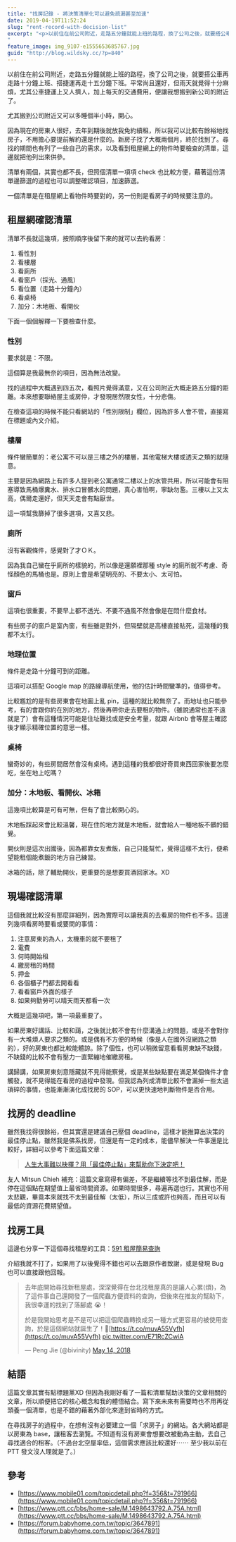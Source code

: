 ```yaml
---
title: "找房記錄 - 將決策清單化可以避免疏漏甚至加速"
date: 2019-04-19T11:52:24
slug: "rent-record-with-decision-list"
excerpt: "<p>以前住在前公司附近，走路五分鐘就能上班的路程，換了公司之後，就要搭公車再走路十分鐘上班、搭捷運再走十五分鐘下班&#8230;</p>
"
feature_image: img_9107-e1555653685767.jpg
guid: "http://blog.wildsky.cc/?p=840"
---
```

以前住在前公司附近，走路五分鐘就能上班的路程，換了公司之後，就要搭公車再走路十分鐘上班、搭捷運再走十五分鐘下班。平常尚且還好，但雨天就覺得十分麻煩，尤其公車捷運上又人擠人，加上每天的交通費用，便讓我想搬到新公司的附近了。

尤其搬到公司附近又可以多睡個半小時，開心。

因為現在的房東人很好，去年到期後就放我免約續租，所以我可以比較有餘裕地找房子，不用擔心要提前解約還是什麼的。新房子找了大概兩個月，終於找到了。尋找的期間也有列了一些自己的需求，以及看到租屋網上的物件時要檢查的清單，這邊就把他列出來供參。

清單有兩個，其實也都不長，但照個清單一項項 check 也比較方便，藉著這份清單邊篩選的過程也可以調整確認項目，加速篩選。

一個清單是在租屋網上看物件時要對的，另一份則是看房子的時候要注意的。

租屋網確認清單
-------

清單不長就這幾項，按照順序後留下來的就可以去約看房：

1.  看性別
2.  看樓層
3.  看廁所
4.  看窗戶（採光、通風）
5.  看位置（走路十分鐘內）
6.  看桌椅
7.  加分：木地板、看開伙

下面一個個解釋一下要檢查什麼。

### 性別

要求就是：不限。

這個算是我最無奈的項目，因為無法改變。

找的過程中大概遇到四五次，看照片覺得滿意，又在公司附近大概走路五分鐘的距離。本來想要聯絡屋主或房仲，才發現居然限女性，十分悲傷。

在檢查這項的時候不能只看網站的「性別限制」欄位，因為許多人會不管，直接寫在標題或內文介紹。

### 樓層

條件蠻簡單的：老公寓不可以是三樓之外的樓層，其他電梯大樓或透天之類的就隨意。

主要是因為網路上有許多人提到老公寓通常二樓以上的水管共用，所以可能會有阻塞導致馬桶爆糞水、排水口冒髒水的問題，真心害怕啊，寧缺勿濫。三樓以上又太高，偶爾走還好，但天天走會有點厭世。

這一項幫我篩掉了很多選項，又喜又悲。

### 廁所

沒有客觀條件，感覺對了才ＯＫ。

因為我自己蠻在乎廁所的樣貌的，所以像是還願裡那種 style 的廁所就不考慮、奇怪顏色的馬桶也是。原則上會是希望明亮的、不要太小、太可怕。

### 窗戶

這項也很重要，不要早上都不透光、不要不通風不然會像是在悶什麼食材。

有些房子的窗戶是室內窗，有些雖是對外，但隔壁就是高樓直接貼死，這幾種的我都不太行。

### 地理位置

條件是走路十分鐘可到的距離。

這項可以搭配 Google map 的路線導航使用，他的估計時間蠻準的，值得參考。

比較尷尬的是有些房東會在地圖上亂 pin，這種的就比較無奈了。而地址也只能參考，有的會跟你約在別的地方，然後再帶你走去要租的物件。（雖說通常也差不遠就是了）會有這種情況可能是住址難找或是安全考量，就跟 Airbnb 會等屋主確認後才顯示精確位置的意思一樣。

### 桌椅

蠻奇妙的，有些房間居然會沒有桌椅。遇到這種的我都很好奇買東西回家後要怎麼吃，坐在地上吃嗎？

### 加分：木地板、看開伙、冰箱

這幾項比較算是可有可無，但有了會比較開心的。

木地板踩起來會比較溫馨，現在住的地方就是木地板，就會給人一種地板不髒的錯覺。

開伙則是這次出國後，因為都靠女友煮飯，自己只能幫忙，覺得這樣不太行，便希望能租個能煮飯的地方自己練習。

冰箱的話，除了輔助開伙，更重要的是想要買酒回家冰。XD

現場確認清單
------

這個我就比較沒有那麼詳細列，因為實際可以讓我真的去看房的物件也不多。這邊列幾項看房時要看或要問的事情：

1.  注意房東的為人，太機車的就不要租了
2.  電費
3.  何時開始租
4.  繳房租的時間
5.  押金
6.  各個櫃子門都去開看看
7.  看看窗戶外面的樣子
8.  如果夠勤勞可以晴天雨天都看一次

大概是這幾項吧，第一項最重要了。

如果房東好講話、比較和藹，之後就比較不會有什麼溝通上的問題，或是不會對你有一大堆煩人要求之類的。或是偶有不方便的時候（像是人在國外沒網路之類的），好的房東也都比較能體諒。除了個性，也可以稍微留意看看房東缺不缺錢，不缺錢的比較不會有壓力一直緊繃地催繳房租。

講歸講，如果房東刻意隱藏就不見得能察覺，或是某些缺點要在滿足某個條件才會觸發，就不見得能在看房的過程中發現。但我認為列成清單比較不會漏掉一些太過瑣碎的事情，也能漸漸演化成找房的 SOP，可以更快速地判斷物件是否合用。

找房的 deadline
------------

雖然我找得很餘裕，但其實還是建議自己壓個 deadline，這樣才能推算出決策的最佳停止點，雖然我是佛系找房，但還是有一定的成本，能儘早解決一件事還是比較好，詳細可以參考下面這篇文章：

> [人生大事難以抉擇？用「最佳停止點」來幫助你下決定吧！](https://pansci.asia/archives/156137)

友人 Mitsun Chieh 補充：這篇文章寫得有偏差，不是繼續等找不到最佳解，而是停在這個點在期望值上最省時間資源。如果時間很多，尋遍再選也行。其實也不用太悲觀，畢竟本來就找不太到最佳解（太低），所以三成或許也夠高，而且可以有最低的資源花費期望值。

找房工具
----

這邊也分享一下這個尋找租屋的工具：[591 租屋簡易查詢](https://fiven1-quick-look.now.sh/)

介紹我就不打了，如果用了以後覺得不錯也可以去跟原作者致謝，或是發現 Bug 也可以直接跟他回報。

> 去年底開始尋找新租屋處，深深覺得在台北找租屋真的是讓人心累(煩)，為了這件事自己還開發了一個爬蟲方便資料的查詢，但後來在推友的幫助下，我很幸運的找到了落腳處 😭！
>
> 於是我開始思考是不是可以把這個爬蟲轉換成另一種方式更容易的被使用查詢，於是這個網站就誕生了！🐣[https://t.co/muvA55Vyfh](https://t.co/muvA55Vyfh) [pic.twitter.com/E71RcZCwiA](https://t.co/E71RcZCwiA)
>
> — Peng Jie (@bivinity) [May 14, 2018](https://twitter.com/bivinity/status/995943743290204160?ref_src=twsrc%5Etfw)

結語
--

這篇文章其實有點標題黨XD 但因為我剛好看了一篇和清單幫助決策的文章相關的文章，所以順便把它的核心概念和我的體悟結合。寫下來未來有需要時也不用再從頭養一個清單，也是不錯的藉著外部化來達到省時的方式。

在尋找房子的過程中，在想有沒有必要建立一個「求房子」的網站。各大網站都是以房東為 base，讓租客去瀏覽。不知道有沒有房東會想要改被動為主動，去自己尋找適合的租客。（不過台北空屋率低，這個需求應該比較還好⋯⋯ 至少我以前在 PTT 發文沒人理就是了。）

參考
--

*   [https://www.mobile01.com/topicdetail.php?f=356&t=791966](https://www.mobile01.com/topicdetail.php?f=356&t=791966)
*   [https://www.ptt.cc/bbs/home-sale/M.1498643792.A.75A.html](https://www.ptt.cc/bbs/home-sale/M.1498643792.A.75A.html)
*   [https://forum.babyhome.com.tw/topic/3647891](https://forum.babyhome.com.tw/topic/3647891)
